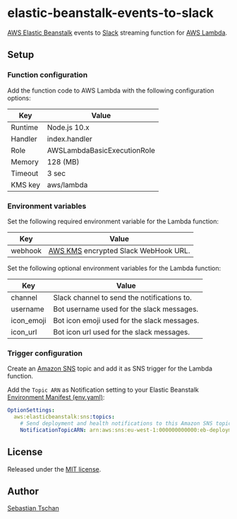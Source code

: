 # elastic-beanstalk-events-to-slack

[AWS Elastic Beanstalk](https://aws.amazon.com/elasticbeanstalk/) events to
[Slack](https://slack.com/) streaming function for
[AWS Lambda](https://aws.amazon.com/lambda/).

## Setup

### Function configuration

Add the function code to AWS Lambda with the following configuration options:

| Key     | Value                       |
| ------- | --------------------------- |
| Runtime | Node.js 10.x                |
| Handler | index.handler               |
| Role    | AWSLambdaBasicExecutionRole |
| Memory  | 128 (MB)                    |
| Timeout | 3 sec                       |
| KMS key | aws/lambda                  |

### Environment variables

Set the following required environment variable for the Lambda function:

| Key     | Value                                                               |
| ------- | ------------------------------------------------------------------- |
| webhook | [AWS KMS](https://aws.amazon.com/kms/) encrypted Slack WebHook URL. |

Set the following optional environment variables for the Lambda function:

| Key        | Value                                       |
| ---------- | ------------------------------------------- |
| channel    | Slack channel to send the notifications to. |
| username   | Bot username used for the slack messages.   |
| icon_emoji | Bot icon emoji used for the slack messages. |
| icon_url   | Bot icon url used for the slack messages.   |

### Trigger configuration

Create an [Amazon SNS](https://aws.amazon.com/sns/) topic and add it as SNS
trigger for the Lambda function.

Add the `Topic ARN` as Notification setting to your Elastic Beanstalk
[Environment Manifest (env.yaml)](https://docs.aws.amazon.com/elasticbeanstalk/latest/dg/environment-cfg-manifest.html):

```yml
OptionSettings:
  aws:elasticbeanstalk:sns:topics:
    # Send deployment and health notifications to this Amazon SNS topic:
    NotificationTopicARN: arn:aws:sns:eu-west-1:000000000000:eb-deployments
```

## License

Released under the [MIT license](https://opensource.org/licenses/MIT).

## Author

[Sebastian Tschan](https://blueimp.net/)
